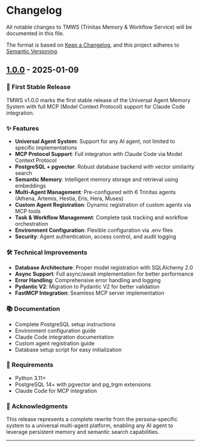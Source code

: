 # Changelog

All notable changes to TMWS (Trinitas Memory & Workflow Service) will be documented in this file.

The format is based on [Keep a Changelog](https://keepachangelog.com/en/1.0.0/),
and this project adheres to [Semantic Versioning](https://semver.org/spec/v2.0.0.html).

## [1.0.0] - 2025-01-09

### 🎉 First Stable Release

TMWS v1.0.0 marks the first stable release of the Universal Agent Memory System with full MCP (Model Context Protocol) support for Claude Code integration.

### ✨ Features

- **Universal Agent System**: Support for any AI agent, not limited to specific implementations
- **MCP Protocol Support**: Full integration with Claude Code via Model Context Protocol
- **PostgreSQL + pgvector**: Robust database backend with vector similarity search
- **Semantic Memory**: Intelligent memory storage and retrieval using embeddings
- **Multi-Agent Management**: Pre-configured with 6 Trinitas agents (Athena, Artemis, Hestia, Eris, Hera, Muses)
- **Custom Agent Registration**: Dynamic registration of custom agents via MCP tools
- **Task & Workflow Management**: Complete task tracking and workflow orchestration
- **Environment Configuration**: Flexible configuration via .env files
- **Security**: Agent authentication, access control, and audit logging

### 🛠️ Technical Improvements

- **Database Architecture**: Proper model registration with SQLAlchemy 2.0
- **Async Support**: Full async/await implementation for better performance
- **Error Handling**: Comprehensive error handling and logging
- **Pydantic V2**: Migration to Pydantic V2 for better validation
- **FastMCP Integration**: Seamless MCP server implementation

### 📚 Documentation

- Complete PostgreSQL setup instructions
- Environment configuration guide
- Claude Code integration documentation
- Custom agent registration guide
- Database setup script for easy initialization

### 🔧 Requirements

- Python 3.11+
- PostgreSQL 14+ with pgvector and pg_trgm extensions
- Claude Code for MCP integration

### 🙏 Acknowledgments

This release represents a complete rewrite from the persona-specific system to a universal multi-agent platform, enabling any AI agent to leverage persistent memory and semantic search capabilities.

---

[1.0.0]: https://github.com/apto-as/tmws/releases/tag/v1.0.0